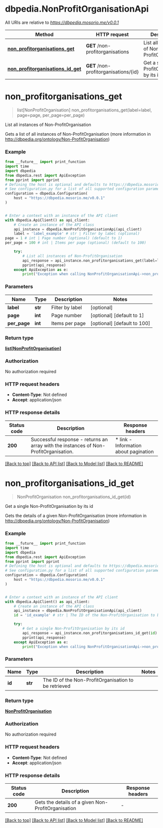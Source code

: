# dbpedia.NonProfitOrganisationApi

All URIs are relative to *https://dbpedia.mosorio.me/v0.0.1*

Method | HTTP request | Description
------------- | ------------- | -------------
[**non_profitorganisations_get**](NonProfitOrganisationApi.md#non_profitorganisations_get) | **GET** /non-profitorganisations | List all instances of Non-ProfitOrganisation
[**non_profitorganisations_id_get**](NonProfitOrganisationApi.md#non_profitorganisations_id_get) | **GET** /non-profitorganisations/{id} | Get a single Non-ProfitOrganisation by its id


# **non_profitorganisations_get**
> list[NonProfitOrganisation] non_profitorganisations_get(label=label, page=page, per_page=per_page)

List all instances of Non-ProfitOrganisation

Gets a list of all instances of Non-ProfitOrganisation (more information in http://dbpedia.org/ontology/Non-ProfitOrganisation)

### Example

```python
from __future__ import print_function
import time
import dbpedia
from dbpedia.rest import ApiException
from pprint import pprint
# Defining the host is optional and defaults to https://dbpedia.mosorio.me/v0.0.1
# See configuration.py for a list of all supported configuration parameters.
configuration = dbpedia.Configuration(
    host = "https://dbpedia.mosorio.me/v0.0.1"
)


# Enter a context with an instance of the API client
with dbpedia.ApiClient() as api_client:
    # Create an instance of the API class
    api_instance = dbpedia.NonProfitOrganisationApi(api_client)
    label = 'label_example' # str | Filter by label (optional)
page = 1 # int | Page number (optional) (default to 1)
per_page = 100 # int | Items per page (optional) (default to 100)

    try:
        # List all instances of Non-ProfitOrganisation
        api_response = api_instance.non_profitorganisations_get(label=label, page=page, per_page=per_page)
        pprint(api_response)
    except ApiException as e:
        print("Exception when calling NonProfitOrganisationApi->non_profitorganisations_get: %s\n" % e)
```

### Parameters

Name | Type | Description  | Notes
------------- | ------------- | ------------- | -------------
 **label** | **str**| Filter by label | [optional] 
 **page** | **int**| Page number | [optional] [default to 1]
 **per_page** | **int**| Items per page | [optional] [default to 100]

### Return type

[**list[NonProfitOrganisation]**](NonProfitOrganisation.md)

### Authorization

No authorization required

### HTTP request headers

 - **Content-Type**: Not defined
 - **Accept**: application/json

### HTTP response details
| Status code | Description | Response headers |
|-------------|-------------|------------------|
**200** | Successful response - returns an array with the instances of Non-ProfitOrganisation. |  * link - Information about pagination <br>  |

[[Back to top]](#) [[Back to API list]](../README.md#documentation-for-api-endpoints) [[Back to Model list]](../README.md#documentation-for-models) [[Back to README]](../README.md)

# **non_profitorganisations_id_get**
> NonProfitOrganisation non_profitorganisations_id_get(id)

Get a single Non-ProfitOrganisation by its id

Gets the details of a given Non-ProfitOrganisation (more information in http://dbpedia.org/ontology/Non-ProfitOrganisation)

### Example

```python
from __future__ import print_function
import time
import dbpedia
from dbpedia.rest import ApiException
from pprint import pprint
# Defining the host is optional and defaults to https://dbpedia.mosorio.me/v0.0.1
# See configuration.py for a list of all supported configuration parameters.
configuration = dbpedia.Configuration(
    host = "https://dbpedia.mosorio.me/v0.0.1"
)


# Enter a context with an instance of the API client
with dbpedia.ApiClient() as api_client:
    # Create an instance of the API class
    api_instance = dbpedia.NonProfitOrganisationApi(api_client)
    id = 'id_example' # str | The ID of the Non-ProfitOrganisation to be retrieved

    try:
        # Get a single Non-ProfitOrganisation by its id
        api_response = api_instance.non_profitorganisations_id_get(id)
        pprint(api_response)
    except ApiException as e:
        print("Exception when calling NonProfitOrganisationApi->non_profitorganisations_id_get: %s\n" % e)
```

### Parameters

Name | Type | Description  | Notes
------------- | ------------- | ------------- | -------------
 **id** | **str**| The ID of the Non-ProfitOrganisation to be retrieved | 

### Return type

[**NonProfitOrganisation**](NonProfitOrganisation.md)

### Authorization

No authorization required

### HTTP request headers

 - **Content-Type**: Not defined
 - **Accept**: application/json

### HTTP response details
| Status code | Description | Response headers |
|-------------|-------------|------------------|
**200** | Gets the details of a given Non-ProfitOrganisation |  -  |

[[Back to top]](#) [[Back to API list]](../README.md#documentation-for-api-endpoints) [[Back to Model list]](../README.md#documentation-for-models) [[Back to README]](../README.md)

